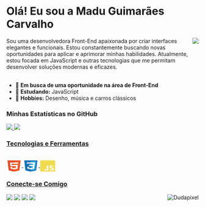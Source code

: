 # Olá! Eu sou a Madu Guimarães Carvalho
<img align="right" height="180" src="https://github.com/user-attachments/assets/ee9a437b-9c58-40a5-a365-c521922b38e1"/>
Sou uma desenvolvedora Front-End apaixonada por criar interfaces elegantes e funcionais. Estou constantemente buscando novas oportunidades para aplicar e aprimorar minhas habilidades. Atualmente, estou focada em JavaScript e outras tecnologias que me permitam desenvolver soluções modernas e eficazes.
<br></br>

- 🔭 **Em busca de uma oportunidade na área de Front-End**
- 🌱 **Estudando:** JavaScript
- 🎨 **Hobbies:** Desenho, música e carros clássicos

### Minhas Estatísticas no GitHub

<div>
   <a href="https://github.com/Madu-Guimaraes">
   <img height="180em" src="https://github-readme-stats.vercel.app/api?username=Madu-Guimaraes&show_icons=true&theme=tokyonight&include_all_commits=true&count_private=true"/>
   <img height="180em" src="https://github-readme-stats.vercel.app/api/top-langs/?username=Madu-Guimaraes&layout=compact&langs_count=6&theme=tokyonight"/>
</div>

### Tecnologias e Ferramentas

<div style="display: inline_block"><br>
  <img align="center" alt="HTML" height="30" width="40" src="https://raw.githubusercontent.com/devicons/devicon/master/icons/html5/html5-original.svg">
  <img align="center" alt="CSS" height="30" width="40" src="https://raw.githubusercontent.com/devicons/devicon/master/icons/css3/css3-original.svg">
  <img align="center" alt="JavaScript" height="30" width="40" src="https://raw.githubusercontent.com/devicons/devicon/master/icons/javascript/javascript-plain.svg">
</div>

### Conecte-se Comigo

<div>
  <a href="https://www.linkedin.com/in/madu-guimaraes-carvalho/" target="_blank"><img src="https://img.shields.io/badge/-LinkedIn-%230077B5?style=for-the-badge&logo=linkedin&logoColor=white" target="_blank"></a>
  <a href="mailto:madu.guimaraes@example.com"><img src="https://img.shields.io/badge/-Email-%23333?style=for-the-badge&logo=gmail&logoColor=white" target="_blank"></a>
  <a href="https://github.com/Madu-Guimaraes" target="_blank"><img src="https://img.shields.io/badge/-GitHub-%23333?style=for-the-badge&logo=github&logoColor=white" target="_blank"></a>
   <a href="https://www.instagram.com/_mariaguimar_/" target="_blank"><img src="https://img.shields.io/badge/-Instagram-%23E4405F?style=for-the-badge&logo=instagram&logoColor=white" target="_blank"></a>
   <img align="right" alt="Dudapixel" height="130em" src="https://github.com/Madu-Guimaraes/Madu-Guimaraes/assets/146151781/541978cc-90d2-41fc-be41-77f0e4ad346f)">
</div>
